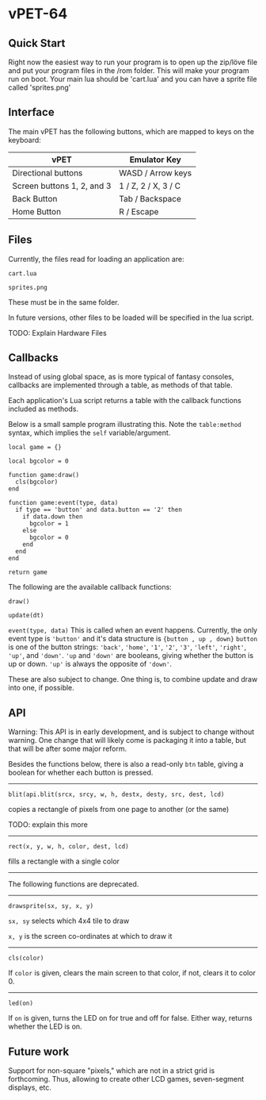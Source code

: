# vPET-64

## Quick Start
Right now the easiest way to run your program is to open up the zip/löve file and put your program files in the /rom folder. This will make your program run on boot. Your main lua should be 'cart.lua' and you can have a sprite file called 'sprites.png'

## Interface
The main vPET has the following buttons, which are mapped to keys on the keyboard:

| vPET | Emulator Key |
|-|-
| Directional buttons | WASD / Arrow keys
| Screen buttons 1, 2, and 3 | 1 / Z, 2 / X, 3 / C
| Back Button | Tab / Backspace
| Home Button | R / Escape

## Files
Currently, the files read for loading an application are:

`cart.lua`

`sprites.png`

These must be in the same folder.

In future versions, other files to be loaded will be specified in the lua script.

TODO: Explain Hardware Files

## Callbacks

Instead of using global space, as is more typical of fantasy consoles, callbacks are implemented through a table, as methods of that table.

Each application's Lua script returns a table with the callback functions included as methods.

Below is a small sample program illustrating this. Note the `table:method` syntax, which implies the `self` variable/argument.

    local game = {}

    local bgcolor = 0

    function game:draw()
      cls(bgcolor)
    end

    function game:event(type, data)
      if type == 'button' and data.button == '2' then
        if data.down then
          bgcolor = 1
        else
          bgcolor = 0
        end
      end
    end

    return game

The following are the available callback functions:

`draw()`

`update(dt)`

`event(type, data)`
This is called when an event happens. Currently, the only event type is `'button'` and it's data structure is `{button , up , down}`
`button` is one of the button strings: `'back'`, `'home'`, `'1'`, `'2'`, `'3'`, `'left'`, `'right'`, `'up'`, and `'down'`. `'up` and `'down'` are booleans, giving whether the button is up or down. `'up'` is always the opposite of `'down'`.

These are also subject to change. One thing is, to combine update and draw into one, if possible.

## API

Warning: This API is in early development, and is subject to change 
without warning. One change that will likely come is packaging it into 
a table, but that will be after some major reform.

Besides the functions below, there is also a read-only `btn` table, giving a boolean for whether each button is pressed.

---
`blit(api.blit(srcx, srcy, w, h, destx, desty, src, dest, lcd)`

copies a rectangle of pixels from one page to another (or the same)

TODO: explain this more

---
`rect(x, y, w, h, color, dest, lcd)`

fills a rectangle with a single color

---

The following functions are deprecated.

---

`drawsprite(sx, sy, x, y)`

`sx, sy` selects which 4x4 tile to draw

`x, y` is the screen co-ordinates at which to draw it

---
`cls(color)`

If `color` is given, clears the main screen to that color, if not, clears it to color 0.

---
`led(on)`

If `on` is given, turns the LED on for true and off for false. Either way, returns whether the LED is on.


## Future work

Support for non-square "pixels," which are not in a strict grid is forthcoming. Thus, allowing to create other LCD games, seven-segment displays, etc.
